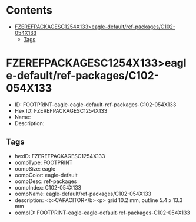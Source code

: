 



Contents
========

* [FZEREFPACKAGESC1254X133>eagle-default/ref-packages/C102-054X133](#fzerefpackagesc1254x133eagle-defaultref-packagesc102-054x133)
	* [Tags](#tags)

# FZEREFPACKAGESC1254X133>eagle-default/ref-packages/C102-054X133

- ID: FOOTPRINT-eagle-eagle-default-ref-packages-C102-054X133
- Hex ID: FZEREFPACKAGESC1254X133
- Name: 
- Description: 

## Tags

- hexID: FZEREFPACKAGESC1254X133
- oompType: FOOTPRINT
- oompSize: eagle
- oompColor: eagle-default
- oompDesc: ref-packages
- oompIndex: C102-054X133
- oompName: eagle-default/ref-packages/C102-054X133
- description: &lt;b&gt;CAPACITOR&lt;/b&gt;&lt;p&gt;&#xD;
grid 10.2 mm, outline 5.4 x 13.3 mm
- oompID: FOOTPRINT-eagle-eagle-default-ref-packages-C102-054X133

